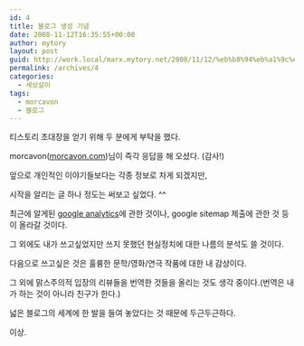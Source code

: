 ```yaml
---
id: 4
title: 블로그 생성 기념
date: 2008-11-12T16:35:55+00:00
author: mytory
layout: post
guid: http://work.local/marx.mytory.net/2008/11/12/%eb%b8%94%eb%a1%9c%ea%b7%b8-%ec%83%9d%ec%84%b1-%ea%b8%b0%eb%85%90/
permalink: /archives/4
categories:
  - 세상살이
tags:
  - morcavon
  - 블로그
---
```

티스토리 초대장을 얻기 위해 두 분에게 부탁을 했다.


  


morcavon(<A href="http://morcavon.com/" target=_blank>morcavon.com</A>)님이 즉각 응답을 해 오셨다. (감사!)


  


앞으로 개인적인 이야기들보다는 각종 정보로 차게 되겠지만,


  


시작을 알리는 글 하나 정도는 써보고 싶었다. ^^


  


최근에 알게된 <A title="[http://google.com/analytics]로 이동합니다." href="http://google.co.kr/analytics" target=_blank>google analytics</A>에 관한 것이나, google sitemap 제출에 관한 것 등이 올라갈 것이다.


  


그 외에도 내가 쓰고싶었지만 쓰지 못했던 현실정치에 대한 나름의 분석도 쓸 것이다.


  


다음으로 쓰고싶은 것은 훌륭한 문학/영화/연극 작품에 대한 내 감상이다.


  


그 외에 맑스주의적 입장의 리뷰들을 번역한 것들을 올리는 것도 생각 중이다.(번역은 내가 하는 것이 아니라 친구가 한다.)


  


넓은 블로그의 세계에 한 발을 들여 놓았다는 것 때문에 두근두근하다.


  


이상.